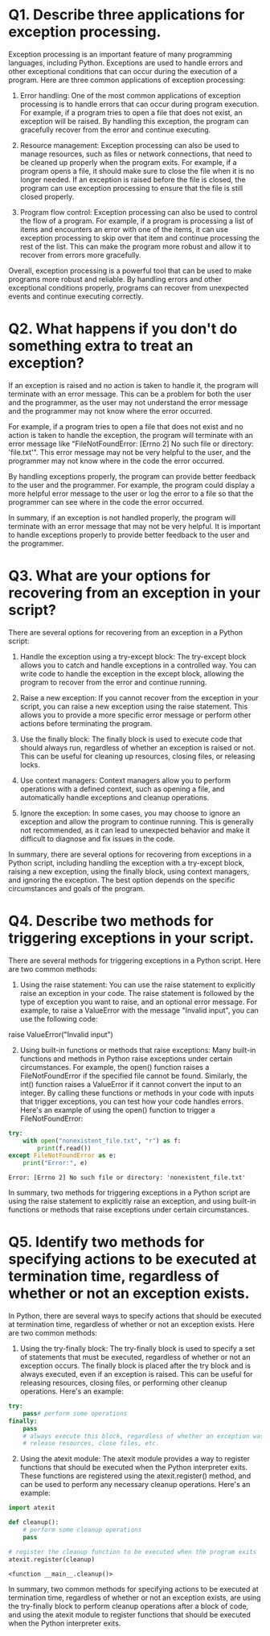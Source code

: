 # Q1. Describe three applications for exception processing.

Exception processing is an important feature of many programming languages, including Python. Exceptions are used to handle errors and other exceptional conditions that can occur during the execution of a program. Here are three common applications of exception processing:

1. Error handling: One of the most common applications of exception processing is to handle errors that can occur during program execution. For example, if a program tries to open a file that does not exist, an exception will be raised. By handling this exception, the program can gracefully recover from the error and continue executing.

2. Resource management: Exception processing can also be used to manage resources, such as files or network connections, that need to be cleaned up properly when the program exits. For example, if a program opens a file, it should make sure to close the file when it is no longer needed. If an exception is raised before the file is closed, the program can use exception processing to ensure that the file is still closed properly.

3. Program flow control: Exception processing can also be used to control the flow of a program. For example, if a program is processing a list of items and encounters an error with one of the items, it can use exception processing to skip over that item and continue processing the rest of the list. This can make the program more robust and allow it to recover from errors more gracefully.

Overall, exception processing is a powerful tool that can be used to make programs more robust and reliable. By handling errors and other exceptional conditions properly, programs can recover from unexpected events and continue executing correctly.

# Q2. What happens if you don&#39;t do something extra to treat an exception?

If an exception is raised and no action is taken to handle it, the program will terminate with an error message. This can be a problem for both the user and the programmer, as the user may not understand the error message and the programmer may not know where the error occurred.

For example, if a program tries to open a file that does not exist and no action is taken to handle the exception, the program will terminate with an error message like "FileNotFoundError: [Errno 2] No such file or directory: 'file.txt'". This error message may not be very helpful to the user, and the programmer may not know where in the code the error occurred.

By handling exceptions properly, the program can provide better feedback to the user and the programmer. For example, the program could display a more helpful error message to the user or log the error to a file so that the programmer can see where in the code the error occurred.

In summary, if an exception is not handled properly, the program will terminate with an error message that may not be very helpful. It is important to handle exceptions properly to provide better feedback to the user and the programmer.

# Q3. What are your options for recovering from an exception in your script?

There are several options for recovering from an exception in a Python script:

1. Handle the exception using a try-except block: The try-except block allows you to catch and handle exceptions in a controlled way. You can write code to handle the exception in the except block, allowing the program to recover from the error and continue running.

2. Raise a new exception: If you cannot recover from the exception in your script, you can raise a new exception using the raise statement. This allows you to provide a more specific error message or perform other actions before terminating the program.

3. Use the finally block: The finally block is used to execute code that should always run, regardless of whether an exception is raised or not. This can be useful for cleaning up resources, closing files, or releasing locks.

4. Use context managers: Context managers allow you to perform operations with a defined context, such as opening a file, and automatically handle exceptions and cleanup operations.

5. Ignore the exception: In some cases, you may choose to ignore an exception and allow the program to continue running. This is generally not recommended, as it can lead to unexpected behavior and make it difficult to diagnose and fix issues in the code.

In summary, there are several options for recovering from exceptions in a Python script, including handling the exception with a try-except block, raising a new exception, using the finally block, using context managers, and ignoring the exception. The best option depends on the specific circumstances and goals of the program.

# Q4. Describe two methods for triggering exceptions in your script.

There are several methods for triggering exceptions in a Python script. Here are two common methods:

1. Using the raise statement: You can use the raise statement to explicitly raise an exception in your code. The raise statement is followed by the type of exception you want to raise, and an optional error message. For example, to raise a ValueError with the message "Invalid input", you can use the following code:

  raise ValueError("Invalid input")
  
2. Using built-in functions or methods that raise exceptions: Many built-in functions and methods in Python raise exceptions under certain circumstances. For example, the open() function raises a FileNotFoundError if the specified file cannot be found. Similarly, the int() function raises a ValueError if it cannot convert the input to an integer. By calling these functions or methods in your code with inputs that trigger exceptions, you can test how your code handles errors.
Here's an example of using the open() function to trigger a FileNotFoundError:



```python
try:
    with open("nonexistent_file.txt", "r") as f:
        print(f.read())
except FileNotFoundError as e:
    print("Error:", e)
```

    Error: [Errno 2] No such file or directory: 'nonexistent_file.txt'
    

In summary, two methods for triggering exceptions in a Python script are using the raise statement to explicitly raise an exception, and using built-in functions or methods that raise exceptions under certain circumstances.

# Q5. Identify two methods for specifying actions to be executed at termination time, regardless of whether or not an exception exists.

In Python, there are several ways to specify actions that should be executed at termination time, regardless of whether or not an exception exists. Here are two common methods:

1. Using the try-finally block: The try-finally block is used to specify a set of statements that must be executed, regardless of whether or not an exception occurs. The finally block is placed after the try block and is always executed, even if an exception is raised. This can be useful for releasing resources, closing files, or performing other cleanup operations. Here's an example:
  


```python
try:
    pass# perform some operations
finally:
    pass
    # always execute this block, regardless of whether an exception was raised or not
    # release resources, close files, etc.

```

2. Using the atexit module: The atexit module provides a way to register functions that should be executed when the Python interpreter exits. These functions are registered using the atexit.register() method, and can be used to perform any necessary cleanup operations. Here's an example:


```python
import atexit

def cleanup():
    # perform some cleanup operations
    pass

# register the cleanup function to be executed when the program exits
atexit.register(cleanup)

```




    <function __main__.cleanup()>



In summary, two common methods for specifying actions to be executed at termination time, regardless of whether or not an exception exists, are using the try-finally block to perform cleanup operations after a block of code, and using the atexit module to register functions that should be executed when the Python interpreter exits.


```python

```

